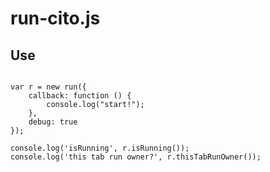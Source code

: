 # run-cito.js


## Use

`````

var r = new run({
	callback: function () {
		console.log("start!");
	},
    debug: true
});

console.log('isRunning', r.isRunning());
console.log('this tab run owner?', r.thisTabRunOwner());


`````